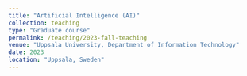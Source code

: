 ```yaml
---
title: "Artificial Intelligence (AI)"
collection: teaching
type: "Graduate course"
permalink: /teaching/2023-fall-teaching
venue: "Uppsala University, Department of Information Technology"
date: 2023
location: "Uppsala, Sweden"
---
```


<!-- This is a description of a teaching experience. You can use markdown like any other post.

Heading 1
======

Heading 2
======

Heading 3
====== -->